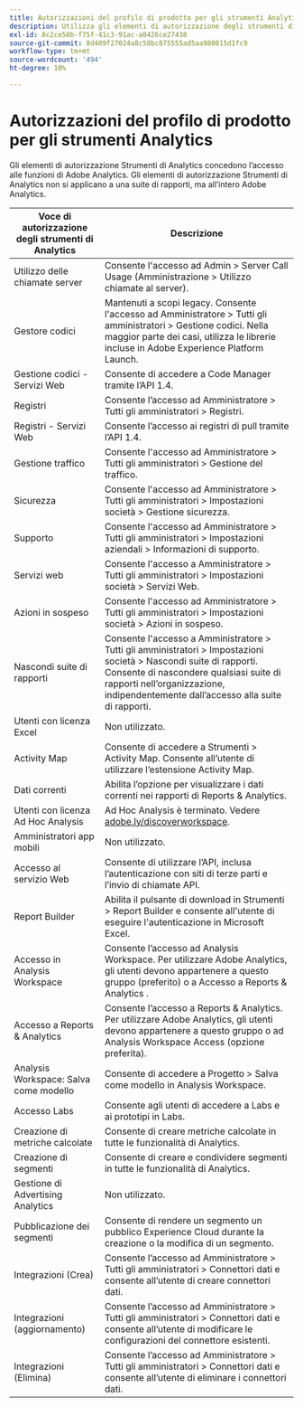 ```yaml
---
title: Autorizzazioni del profilo di prodotto per gli strumenti Analytics
description: Utilizza gli elementi di autorizzazione degli strumenti di Analytics per concedere l’accesso alle funzioni di Adobe Analytics.
exl-id: 8c2ce50b-f75f-41c3-91ac-a0426ce27438
source-git-commit: 8d409f27024a8c58bc875555ad5aa980815d1fc9
workflow-type: tm+mt
source-wordcount: '494'
ht-degree: 10%

---
```


# Autorizzazioni del profilo di prodotto per gli strumenti Analytics

Gli elementi di autorizzazione Strumenti di Analytics concedono l’accesso alle funzioni di Adobe Analytics. Gli elementi di autorizzazione Strumenti di Analytics non si applicano a una suite di rapporti, ma all’intero Adobe Analytics.

| Voce di autorizzazione degli strumenti di Analytics | Descrizione |
|----|----|
| Utilizzo delle chiamate server | Consente l&#39;accesso ad Admin > Server Call Usage (Amministrazione > Utilizzo chiamate al server). |
| Gestore codici | Mantenuti a scopi legacy. Consente l&#39;accesso ad Amministratore > Tutti gli amministratori > Gestione codici. Nella maggior parte dei casi, utilizza le librerie incluse in Adobe Experience Platform Launch. |
| Gestione codici - Servizi Web | Consente di accedere a Code Manager tramite l’API 1.4. |
| Registri  | Consente l’accesso ad Amministratore > Tutti gli amministratori > Registri. |
| Registri - Servizi Web | Consente l’accesso ai registri di pull tramite l’API 1.4. |
| Gestione traffico | Consente l&#39;accesso ad Amministratore > Tutti gli amministratori > Gestione del traffico. |
| Sicurezza | Consente l&#39;accesso ad Amministratore > Tutti gli amministratori > Impostazioni società > Gestione sicurezza. |
| Supporto | Consente l&#39;accesso ad Amministratore > Tutti gli amministratori > Impostazioni aziendali > Informazioni di supporto. |
| Servizi web | Consente l&#39;accesso a Amministratore > Tutti gli amministratori > Impostazioni società > Servizi Web. |
| Azioni in sospeso | Consente l&#39;accesso ad Amministratore > Tutti gli amministratori > Impostazioni società > Azioni in sospeso. |
| Nascondi suite di rapporti | Consente l&#39;accesso a Amministratore > Tutti gli amministratori > Impostazioni società > Nascondi suite di rapporti. Consente di nascondere qualsiasi suite di rapporti nell’organizzazione, indipendentemente dall’accesso alla suite di rapporti. |
| Utenti con licenza Excel | Non utilizzato. |
| Activity Map | Consente di accedere a Strumenti > Activity Map. Consente all’utente di utilizzare l’estensione Activity Map. |
| Dati correnti | Abilita l’opzione per visualizzare i dati correnti nei rapporti di Reports &amp; Analytics. |
| Utenti con licenza Ad Hoc Analysis | Ad Hoc Analysis è terminato. Vedere [adobe.ly/discoverworkspace](https://adobe.ly/discoverworkspace). |
| Amministratori app mobili | Non utilizzato. |
| Accesso al servizio Web | Consente di utilizzare l’API, inclusa l’autenticazione con siti di terze parti e l’invio di chiamate API. |
| Report Builder | Abilita il pulsante di download in Strumenti > Report Builder e consente all&#39;utente di eseguire l&#39;autenticazione in Microsoft Excel. |
| Accesso in Analysis Workspace | Consente l’accesso ad Analysis Workspace. Per utilizzare Adobe Analytics, gli utenti devono appartenere a questo gruppo (preferito) o a Accesso a Reports &amp; Analytics . |
| Accesso a Reports &amp; Analytics | Consente l’accesso a Reports &amp; Analytics. Per utilizzare Adobe Analytics, gli utenti devono appartenere a questo gruppo o ad Analysis Workspace Access (opzione preferita). |
| Analysis Workspace: Salva come modello | Consente di accedere a Progetto > Salva come modello in Analysis Workspace. |
| Accesso Labs | Consente agli utenti di accedere a Labs e ai prototipi in Labs. |
| Creazione di metriche calcolate | Consente di creare metriche calcolate in tutte le funzionalità di Analytics. |
| Creazione di segmenti | Consente di creare e condividere segmenti in tutte le funzionalità di Analytics. |
| Gestione di Advertising Analytics | Non utilizzato. |
| Pubblicazione dei segmenti | Consente di rendere un segmento un pubblico Experience Cloud durante la creazione o la modifica di un segmento. |
| Integrazioni (Crea) | Consente l’accesso ad Amministratore > Tutti gli amministratori > Connettori dati e consente all’utente di creare connettori dati. |
| Integrazioni (aggiornamento) | Consente l’accesso ad Amministratore > Tutti gli amministratori > Connettori dati e consente all’utente di modificare le configurazioni del connettore esistenti. |
| Integrazioni (Elimina) | Consente l’accesso ad Amministratore > Tutti gli amministratori > Connettori dati e consente all’utente di eliminare i connettori dati. |
